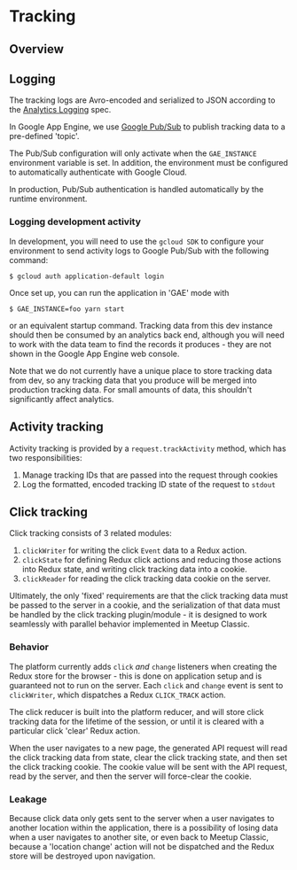 # Tracking

## Overview

## Logging

The tracking logs are Avro-encoded and serialized to JSON according to the
[Analytics Logging](https://meetup.atlassian.net/wiki/display/MUP/Analytics+Logging) spec.

In Google App Engine, we use [Google Pub/Sub](https://googlecloudplatform.github.io/google-cloud-node/#/docs/pubsub/0.9.0/pubsub/topic?method=Topic)
to publish tracking data to a pre-defined 'topic'.

The Pub/Sub configuration will only activate when the `GAE_INSTANCE` environment
variable is set. In addition, the environment must be configured to
automatically authenticate with Google Cloud.

In production, Pub/Sub authentication is handled automatically by the runtime
environment.

### Logging development activity

In development, you will need to use the `gcloud SDK` to configure
your environment to send activity logs to Google Pub/Sub with the following
command:

```
$ gcloud auth application-default login
```

Once set up, you can run the application in 'GAE' mode with

```
$ GAE_INSTANCE=foo yarn start
```

or an equivalent startup command. Tracking data from this dev instance should
then be consumed by an analytics back end, although you will need to work with
the data team to find the records it produces - they are not shown in the Google
App Engine web console.

Note that we do not currently have a unique place to store tracking data from
dev, so any tracking data that you produce will be merged into production
tracking data. For small amounts of data, this shouldn't significantly affect
analytics.
 
## Activity tracking

Activity tracking is provided by a `request.trackActivity` method, which has two
responsibilities:

1. Manage tracking IDs that are passed into the request through cookies
2. Log the formatted, encoded tracking ID state of the request to `stdout`

## Click tracking

Click tracking consists of 3 related modules:

1. `clickWriter` for writing the click `Event` data to a Redux action.
2. `clickState` for defining Redux click actions and reducing those actions into
   Redux state, and writing click tracking data into a cookie.
3. `clickReader` for reading the click tracking data cookie on the server.

Ultimately, the only 'fixed' requirements are that the click tracking data must
be passed to the server in a cookie, and the serialization of that data must be
handled by the click tracking plugin/module - it is designed to work seamlessly
with parallel behavior implemented in Meetup Classic.

### Behavior

The platform currently adds `click` _and_ `change` listeners when creating the
Redux store for the browser - this is done on application setup and is
guaranteed not to run on the server. Each `click` and `change` event is sent
to `clickWriter`, which dispatches a Redux `CLICK_TRACK` action.

The click reducer is built into the platform reducer, and will store
click tracking data for the lifetime of the session, or until it is cleared with
a particular click 'clear' Redux action.

When the user navigates to a new page, the generated API request will read the
click tracking data from state, clear the click tracking state, and then set the
click tracking cookie. The cookie value will be sent with the API request, read
by the server, and then the server will force-clear the cookie.

### Leakage

Because click data only gets sent to the server when a user navigates to another
location within the application, there is a possibility of losing data when a
user navigates to another site, or even back to Meetup Classic, because a
'location change' action will not be dispatched and the Redux store will be
destroyed upon navigation.